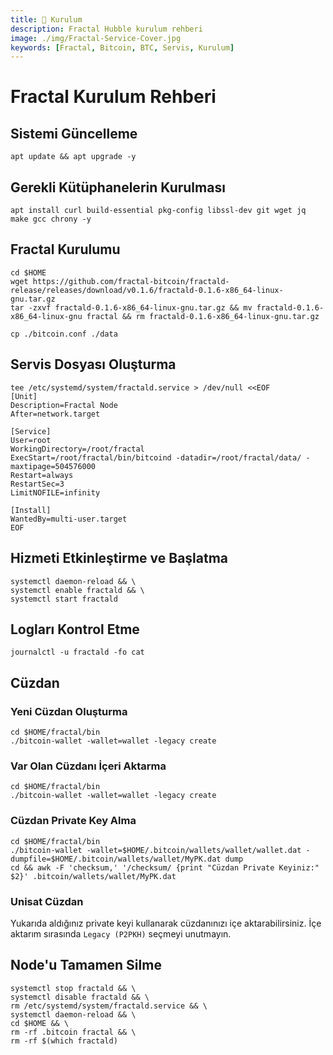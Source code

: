 ```yaml
---
title: 💾 Kurulum
description: Fractal Hubble kurulum rehberi
image: ./img/Fractal-Service-Cover.jpg
keywords: [Fractal, Bitcoin, BTC, Servis, Kurulum]
---
```


# Fractal Kurulum Rehberi 

## Sistemi Güncelleme
```shell
apt update && apt upgrade -y
```

## Gerekli Kütüphanelerin Kurulması
```shell
apt install curl build-essential pkg-config libssl-dev git wget jq make gcc chrony -y
```

## Fractal Kurulumu
```shell
cd $HOME
wget https://github.com/fractal-bitcoin/fractald-release/releases/download/v0.1.6/fractald-0.1.6-x86_64-linux-gnu.tar.gz 
tar -zxvf fractald-0.1.6-x86_64-linux-gnu.tar.gz && mv fractald-0.1.6-x86_64-linux-gnu fractal && rm fractald-0.1.6-x86_64-linux-gnu.tar.gz 
```

```shell
cp ./bitcoin.conf ./data
```

## Servis Dosyası Oluşturma
```shell
tee /etc/systemd/system/fractald.service > /dev/null <<EOF
[Unit]
Description=Fractal Node
After=network.target

[Service]
User=root
WorkingDirectory=/root/fractal
ExecStart=/root/fractal/bin/bitcoind -datadir=/root/fractal/data/ -maxtipage=504576000
Restart=always
RestartSec=3
LimitNOFILE=infinity

[Install]
WantedBy=multi-user.target
EOF
```

## Hizmeti Etkinleştirme ve Başlatma
```shell
systemctl daemon-reload && \
systemctl enable fractald && \
systemctl start fractald
```

## Logları Kontrol Etme
```shell
journalctl -u fractald -fo cat
```

## Cüzdan

### Yeni Cüzdan Oluşturma
```shell
cd $HOME/fractal/bin
./bitcoin-wallet -wallet=wallet -legacy create
```

### Var Olan Cüzdanı İçeri Aktarma
```shell
cd $HOME/fractal/bin
./bitcoin-wallet -wallet=wallet -legacy create
```

### Cüzdan Private Key Alma
```shell
cd $HOME/fractal/bin
./bitcoin-wallet -wallet=$HOME/.bitcoin/wallets/wallet/wallet.dat -dumpfile=$HOME/.bitcoin/wallets/wallet/MyPK.dat dump
cd && awk -F 'checksum,' '/checksum/ {print "Cüzdan Private Keyiniz:" $2}' .bitcoin/wallets/wallet/MyPK.dat
```

### Unisat Cüzdan

Yukarıda aldığınız private keyi kullanarak cüzdanınızı içe aktarabilirsiniz. İçe aktarım sırasında `Legacy (P2PKH)` seçmeyi unutmayın.

## Node'u Tamamen Silme
```shell
systemctl stop fractald && \
systemctl disable fractald && \
rm /etc/systemd/system/fractald.service && \
systemctl daemon-reload && \
cd $HOME && \
rm -rf .bitcoin fractal && \
rm -rf $(which fractald)
```
